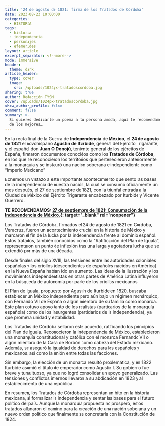 ```yaml
---
title: '24 de agosto de 1821: firma de los Tratados de Córdoba'
date: 2023-08-23 10:00:00
categories:
  - HISTORIA
tags:
  - historia
  - independencia
  - personajes
  - efemerides
layout: article
excerpt_separator: <!--more-->
mode: immersive
header:
  theme: dark
article_header:
  type: cover
  image:
    src: /uploads/1024px-tratadoscordoba.jpg
sharing: true
author: Redacción TYSM
cover: /uploads/1024px-tratadoscordoba.jpg
show_author_profile: false
comment: false
summary: >-
  Si quieres dedicarle un poema a tu persona amada, aquí te recomendamos cinco
  de los mejores…
---
```

En la recta final de la Guerra de **Independencia** de **México**, el&nbsp;**24 de agosto de 1821** el novohispano **Agustín de Iturbide**, general del Ejército Trigarante, y el español don **Juan O'Donojú**, teniente general de los ejércitos de España, firmaron documentos conocidos como los **Tratados de Córdoba**, en los que se reconocieron los territorios que pertenecieron anteriormente a la monarquía y se instauró una nación soberana e independiente como “Imperio Mexicano”

Echemos un vistazo a este importante acontecimiento que sentó las bases de la independencia de nuestra nación, la cual se consumó oficialmente un mes después, el 27 de septiembre de 1821, con la triunfal entrada a la Ciudad de México del Ejército Trigarante encabezado por Iturbide y Vicente Guerrero.

**TE RECOMENDAMOS: [27 de septiembre de 1821: Consumación de la Independencia de México.](https://blog.tonoysumariachi.com/historia/2022/08/15/27-de-septiembre-de-1821-consumacion-de-la-independencia-de-mexico.html){: target="_blank" rel="noopener"}**

Los Tratados de Córdoba, firmados el 24 de agosto de 1821 en Córdoba, Veracruz, fueron un acontecimiento crucial en la historia de México y marcaron el fin de la lucha por la independencia frente al dominio español. Estos tratados, también conocidos como la "Ratificación del Plan de Iguala", representaron un punto de inflexión tras una larga y agotadora lucha que se extendió por más de una década.

Desde finales del siglo XVIII, las tensiones entre las autoridades coloniales españolas y los criollos (descendientes de españoles nacidos en América) en la Nueva España habían ido en aumento. Las ideas de la Ilustración y los movimientos independentistas en otras partes de América Latina influyeron en la búsqueda de autonomía por parte de los criollos mexicanos.

El Plan de Iguala, propuesto por Agustín de Iturbide en 1820, buscaba establecer un México independiente pero aún bajo un régimen monárquico, con Fernando VII de España o algún miembro de su familia como monarca. Este plan obtuvo apoyo tanto de los realistas (partidarios de la monarquía española) como de los insurgentes (partidarios de la independencia), ya que prometía unidad y estabilidad.

Los Tratados de Córdoba sellaron este acuerdo, ratificando los principios del Plan de Iguala. Reconocieron la independencia de México, establecieron una monarquía constitucional y católica con el monarca Fernando VII o algún miembro de la Casa de Borbón como cabeza del Estado mexicano. Además, se aseguró la igualdad de derechos para los españoles y mexicanos, así como la unión entre todas las facciones.

Sin embargo, la elección de un monarca resultó problemática, y en 1822 Iturbide asumió el título de emperador como Agustín I. Su gobierno fue breve y tumultuoso, ya que no logró consolidar un apoyo generalizado. Las tensiones y conflictos internos llevaron a su abdicación en 1823 y al establecimiento de una república.

En resumen, los Tratados de Córdoba representan un hito en la historia mexicana, al formalizar la independencia y sentar las bases para el futuro político del país. Aunque la monarquía propuesta no prosperó, estos tratados allanaron el camino para la creación de una nación soberana y un nuevo orden político que finalmente se concretaría con la Constitución de 1824.